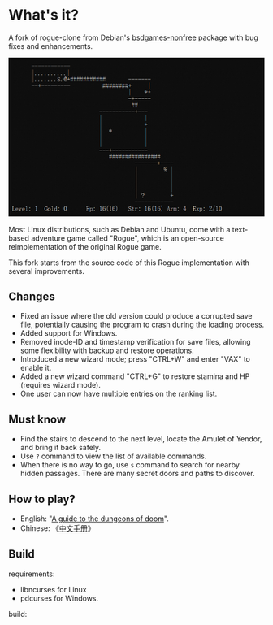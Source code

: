 # What's it?

A fork of rogue-clone from Debian's [bsdgames-nonfree](https://packages.debian.org/bookworm/bsdgames-nonfree) package with bug fixes and enhancements. 

![](doc/rogue.png)

Most Linux distributions, such as Debian and Ubuntu, come with a text-based adventure game called "Rogue", which is an open-source reimplementation of the original Rogue game.

This fork starts from the source code of this Rogue implementation with several improvements.

## Changes

- Fixed an issue where the old version could produce a corrupted save file, potentially causing the program to crash during the loading process.
- Added support for Windows.
- Removed inode-ID and timestamp verification for save files, allowing some flexibility with backup and restore operations.
- Introduced a new wizard mode; press "CTRL+W" and enter "VAX" to enable it.
- Added a new wizard command "CTRL+G" to restore stamina and HP (requires wizard mode).
- One user can now have multiple entries on the ranking list.

## Must know

- Find the stairs to descend to the next level, locate the Amulet of Yendor, and bring it back safely.
- Use `?` command to view the list of available commands.
- When there is no way to go, use `s` command to search for nearby hidden passages. There are many secret doors and paths to discover.

## How to play?

- English: "[A guide to the dungeons of doom](doc/a-guide-to-the-dungeons-of-doom)".
- Chinese: 《[中文手册](doc/RogueChinese.md)》

## Build

requirements:

- libncurses for Linux
- pdcurses for Windows.

build:

